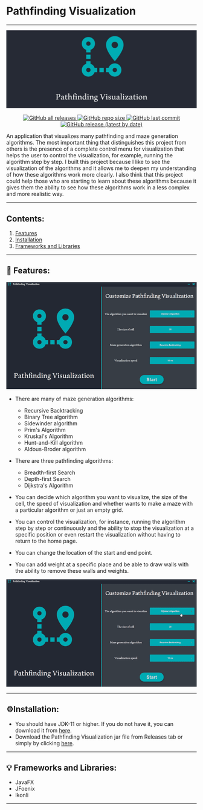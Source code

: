 # Pathfinding Visualization

---
![Project Cover](src/main/resources/com/ouday/images/projectCover.jpg)
<div align="center">
  <p>
    <a href="https://github.com/OudayAhmed/Pathfinding-Visualization/releases/download/v1.0/Pathfinding.Visualization.jar">
      <img alt="GitHub all releases" src="https://img.shields.io/github/downloads/OudayAhmed/Pathfinding-Visualization/total?logo=GitHub&style=flat-square">
    </a>
    <a href="">
      <img alt="GitHub repo size" src="https://img.shields.io/github/repo-size/OudayAhmed/Pathfinding-Visualization?style=flat-square">
    </a>
    <a href="">
      <img alt="GitHub last commit" src="https://img.shields.io/github/last-commit/OudayAhmed/Pathfinding-Visualization?style=flat-square">
    </a>
    <a href="">
      <img alt="GitHub release (latest by date)" src="https://img.shields.io/github/v/release/OudayAhmed/Pathfinding-Visualization?style=flat-square">
    </a>
  </p>	
</div>
An application that visualizes many pathfinding and maze generation algorithms. The most important thing that
distinguishes this project from others is the presence of a complete control menu for visualization that helps the user
to control the visualization, for example, running the algorithm step by step. I built this project because I like to
see the visualization of the algorithms and it allows me to deepen my understanding of how these algorithms work more
clearly. I also think that this project could help those who are starting to learn about these algorithms because it
gives them the ability to see how these algorithms work in a less complex and more realistic way.

---

## Contents:

1. [Features](#features)
2. [Installation](#installation)
3. [Frameworks and Libraries](#frameworksandlibraries)

---
<div id='features' />

## 🎯 Features:

![Demo 1](src/main/resources/com/ouday/images/demo1.gif)

- There are many of maze generation algorithms:
    - Recursive Backtracking
    - Binary Tree algorithm
    - Sidewinder algorithm
    - Prim's Algorithm
    - Kruskal's Algorithm
    - Hunt-and-Kill algorithm
    - Aldous-Broder algorithm


- There are three pathfinding algorithms:
    - Breadth-first Search
    - Depth-first Search
    - Dijkstra's Algorithm


- You can decide which algorithm you want to visualize, the size of the cell, the speed of visualization and whether
  wants to make a maze with a particular algorithm or just an empty grid.


- You can control the visualization, for instance, running the algorithm step by step or continuously and the ability to
  stop the visualization at a specific position or even restart the visualization without having to return to the home
  page.


- You can change the location of the start and end point.


- You can add weight at a specific place and be able to draw walls with the ability to remove these walls and weights.

![Demo 2](src/main/resources/com/ouday/images/demo2.gif)

---
<div id='installation' />

## ⚙️Installation:

- You should have JDK-11 or higher. If you do not have it, you can download it
  from [here](https://www.oracle.com/se/java/technologies/javase-jdk11-downloads.html).
- Download the Pathfinding Visualization jar file from Releases tab or simply by clicking [here](https://github.com/OudayAhmed/Pathfinding-Visualization/releases/download/v1.0/Pathfinding.Visualization.jar).

---
<div id='frameworksandlibraries' />

## 💡 Frameworks and Libraries:

- JavaFX
- JFoenix
- Ikonli

---
